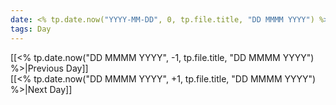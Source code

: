 ```yaml
---
date: <% tp.date.now("YYYY-MM-DD", 0, tp.file.title, "DD MMMM YYYY") %>
tags: Day
---
```


[[<% tp.date.now("DD MMMM YYYY", -1, tp.file.title, "DD MMMM YYYY") %>|Previous Day]]  
[[<% tp.date.now("DD MMMM YYYY", +1, tp.file.title, "DD MMMM YYYY") %>|Next Day]]
